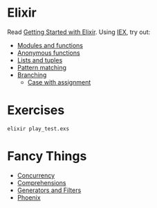 # Elixir

Read [Getting Started with Elixir](http://elixir-lang.org/getting-started/introduction.html). 
Using [IEX](http://elixir-lang.org/getting-started/introduction.html#interactive-mode), try out:

- [Modules and functions](http://elixir-lang.org/getting-started/modules.html#named-functions)
- [Anonymous functions](http://elixir-lang.org/getting-started/modules.html#function-capturing)
- [Lists and tuples](http://elixir-lang.org/getting-started/basic-types.html#linked-lists)
- [Pattern matching](http://elixir-lang.org/getting-started/pattern-matching.html#pattern-matching)
- [Branching](http://elixir-lang.org/getting-started/case-cond-and-if.html)
  - [Case with assignment](http://elixir-lang.org/getting-started/case-cond-and-if.html#case)

# Exercises

```
elixir play_test.exs
```

# Fancy Things

- [Concurrency](http://elixir-lang.org/getting-started/processes.html)
- [Comprehensions](http://elixir-lang.org/getting-started/comprehensions.html)
- [Generators and Filters](http://elixir-lang.org/getting-started/comprehensions.html)
- [Phoenix](http://www.phoenixframework.org/)